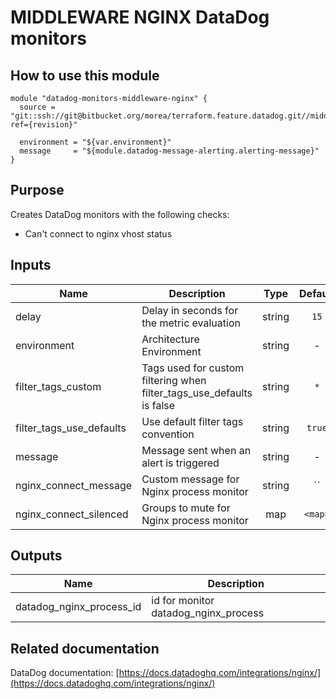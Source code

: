 # MIDDLEWARE NGINX DataDog monitors

## How to use this module

```
module "datadog-monitors-middleware-nginx" {
  source = "git::ssh://git@bitbucket.org/morea/terraform.feature.datadog.git//middleware/nginx?ref={revision}"

  environment = "${var.environment}"
  message     = "${module.datadog-message-alerting.alerting-message}"
}

```

## Purpose

Creates DataDog monitors with the following checks:

- Can't connect to nginx vhost status

## Inputs

| Name | Description | Type | Default | Required |
|------|-------------|:----:|:-----:|:-----:|
| delay | Delay in seconds for the metric evaluation | string | `15` | no |
| environment | Architecture Environment | string | - | yes |
| filter_tags_custom | Tags used for custom filtering when filter_tags_use_defaults is false | string | `*` | no |
| filter_tags_use_defaults | Use default filter tags convention | string | `true` | no |
| message | Message sent when an alert is triggered | string | - | yes |
| nginx_connect_message | Custom message for Nginx process monitor | string | `` | no |
| nginx_connect_silenced | Groups to mute for Nginx process monitor | map | `<map>` | no |

## Outputs

| Name | Description |
|------|-------------|
| datadog_nginx_process_id | id for monitor datadog_nginx_process |

## Related documentation

DataDog documentation: [https://docs.datadoghq.com/integrations/nginx/](https://docs.datadoghq.com/integrations/nginx/)
